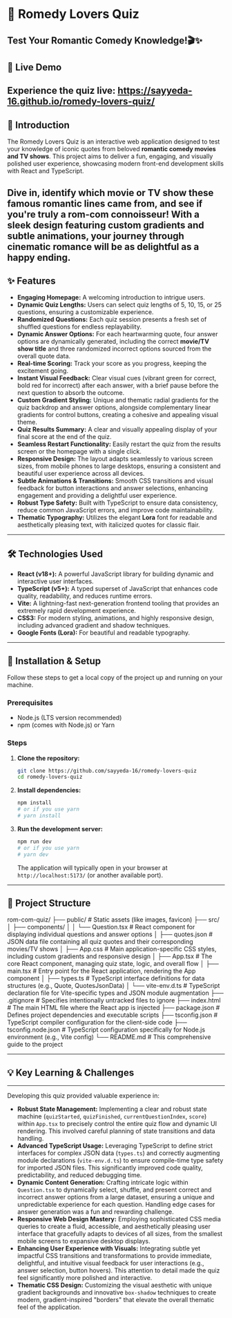 # 💖 Romedy Lovers Quiz
## Test Your Romantic Comedy Knowledge!🎬✨

## 🚀 Live Demo

Experience the quiz live: https://sayyeda-16.github.io/romedy-lovers-quiz/
---
## 📝 Introduction

The Romedy Lovers Quiz is an interactive web application designed to test your knowledge of iconic quotes from beloved **romantic comedy movies and TV shows**. This project aims to deliver a fun, engaging, and visually polished user experience, showcasing modern front-end development skills with React and TypeScript.

Dive in, identify **which movie or TV show** these famous romantic lines came from, and see if you're truly a rom-com connoisseur! With a sleek design featuring custom gradients and subtle animations, your journey through cinematic romance will be as delightful as a happy ending.
---
## ✨ Features

* **Engaging Homepage:** A welcoming introduction to intrigue users.
* **Dynamic Quiz Lengths:** Users can select quiz lengths of 5, 10, 15, or 25 questions, ensuring a customizable experience.
* **Randomized Questions:** Each quiz session presents a fresh set of shuffled questions for endless replayability.
* **Dynamic Answer Options:** For each heartwarming quote, four answer options are dynamically generated, including the correct **movie/TV show title** and three randomized incorrect options sourced from the overall quote data.
* **Real-time Scoring:** Track your score as you progress, keeping the excitement going.
* **Instant Visual Feedback:** Clear visual cues (vibrant green for correct, bold red for incorrect) after each answer, with a brief pause before the next question to absorb the outcome.
* **Custom Gradient Styling:** Unique and thematic radial gradients for the quiz backdrop and answer options, alongside complementary linear gradients for control buttons, creating a cohesive and appealing visual theme.
* **Quiz Results Summary:** A clear and visually appealing display of your final score at the end of the quiz.
* **Seamless Restart Functionality:** Easily restart the quiz from the results screen or the homepage with a single click.
* **Responsive Design:** The layout adapts seamlessly to various screen sizes, from mobile phones to large desktops, ensuring a consistent and beautiful user experience across all devices.
* **Subtle Animations & Transitions:** Smooth CSS transitions and visual feedback for button interactions and answer selections, enhancing engagement and providing a delightful user experience.
* **Robust Type Safety:** Built with TypeScript to ensure data consistency, reduce common JavaScript errors, and improve code maintainability.
* **Thematic Typography:** Utilizes the elegant **Lora** font for readable and aesthetically pleasing text, with italicized quotes for classic flair.
---
## 🛠️ Technologies Used

* **React (v18+):** A powerful JavaScript library for building dynamic and interactive user interfaces.
* **TypeScript (v5+):** A typed superset of JavaScript that enhances code quality, readability, and reduces runtime errors.
* **Vite:** A lightning-fast next-generation frontend tooling that provides an extremely rapid development experience.
* **CSS3:** For modern styling, animations, and highly responsive design, including advanced gradient and shadow techniques.
* **Google Fonts (Lora):** For beautiful and readable typography.
---
## 🚀 Installation & Setup

Follow these steps to get a local copy of the project up and running on your machine.

### Prerequisites

* Node.js (LTS version recommended)
* npm (comes with Node.js) or Yarn

### Steps

1.  **Clone the repository:**
    ```bash
    git clone https://github.com/sayyeda-16/romedy-lovers-quiz
    cd romedy-lovers-quiz
    ```
2.  **Install dependencies:**
    ```bash
    npm install
    # or if you use yarn
    # yarn install
    ```
3.  **Run the development server:**
    ```bash
    npm run dev
    # or if you use yarn
    # yarn dev
    ```
    The application will typically open in your browser at `http://localhost:5173/` (or another available port).
---
## 📂 Project Structure
rom-com-quiz/
├── public/                # Static assets (like images, favicon)
├── src/
│   ├── components/
│   │   └── Question.tsx   # React component for displaying individual questions and answer options
│   ├── quotes.json        # JSON data file containing all quiz quotes and their corresponding movies/TV shows
│   ├── App.css            # Main application-specific CSS styles, including custom gradients and responsive design
│   ├── App.tsx            # The core React component, managing quiz state, logic, and overall flow
│   ├── main.tsx           # Entry point for the React application, rendering the App component
│   ├── types.ts           # TypeScript interface definitions for data structures (e.g., Quote, QuotesJsonData)
│   └── vite-env.d.ts      # TypeScript declaration file for Vite-specific types and JSON module augmentation
├── .gitignore             # Specifies intentionally untracked files to ignore
├── index.html             # The main HTML file where the React app is injected
├── package.json           # Defines project dependencies and executable scripts
├── tsconfig.json          # TypeScript compiler configuration for the client-side code
├── tsconfig.node.json     # TypeScript configuration specifically for Node.js environment (e.g., Vite config)
└── README.md              # This comprehensive guide to the project

---
## 💡 Key Learning & Challenges
---
Developing this quiz provided valuable experience in:

* **Robust State Management:** Implementing a clear and robust state machine (`quizStarted`, `quizFinished`, `currentQuestionIndex`, `score`) within `App.tsx` to precisely control the entire quiz flow and dynamic UI rendering. This involved careful planning of state transitions and data handling.
* **Advanced TypeScript Usage:** Leveraging TypeScript to define strict interfaces for complex JSON data (`types.ts`) and correctly augmenting module declarations (`vite-env.d.ts`) to ensure compile-time type safety for imported JSON files. This significantly improved code quality, predictability, and reduced debugging time.
* **Dynamic Content Generation:** Crafting intricate logic within `Question.tsx` to dynamically select, shuffle, and present correct and incorrect answer options from a large dataset, ensuring a unique and unpredictable experience for each question. Handling edge cases for answer generation was a fun and rewarding challenge.
* **Responsive Web Design Mastery:** Employing sophisticated CSS media queries to create a fluid, accessible, and aesthetically pleasing user interface that gracefully adapts to devices of all sizes, from the smallest mobile screens to expansive desktop displays.
* **Enhancing User Experience with Visuals:** Integrating subtle yet impactful CSS transitions and transformations to provide immediate, delightful, and intuitive visual feedback for user interactions (e.g., answer selection, button hovers). This attention to detail made the quiz feel significantly more polished and interactive.
* **Thematic CSS Design:** Customizing the visual aesthetic with unique gradient backgrounds and innovative `box-shadow` techniques to create modern, gradient-inspired "borders" that elevate the overall thematic feel of the application.
